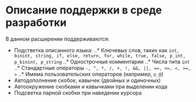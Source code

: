 # Описание поддержки в среде разработки

В данном расширении поддерживаются:
- Подстветка описанного языка: 
..* Ключевых слов, таких как `int, binint, string, if, else, return, for, while, true, false, p_int, p_binint, p_string`
..* Однострочные комментарии
..* Числа типа `int`
..* Стандартные операторы `-, ^, *, /, +, !, &&, ||, ==, <=, <, >=, >`
..* Имема пользовательских операторов (например, `o_@`)
- Автодополнение скобок, кавычек (двойных и одиночных)
- Автоокружение скобками и кавычками при выделении кода
- Подсветка парной скобки при наведении курсора 

